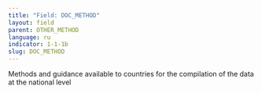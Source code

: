 ```yaml
---
title: "Field: DOC_METHOD"
layout: field
parent: OTHER_METHOD
language: ru
indicator: 1-1-1b
slug: DOC_METHOD
---
```

Methods and guidance available to countries for the compilation of the data at the national level